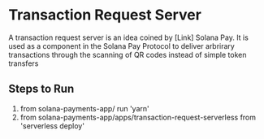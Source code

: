 # Transaction Request Server

A transaction request server is an idea coined by [Link] Solana Pay. It is used as a component in the Solana Pay Protocol to deliver arbrirary transactions through the scanning of QR codes instead of simple token transfers

## Steps to Run

1. from solana-payments-app/ run 'yarn'
2. from solana-payments-app/apps/transaction-request-serverless from 'serverless deploy'
